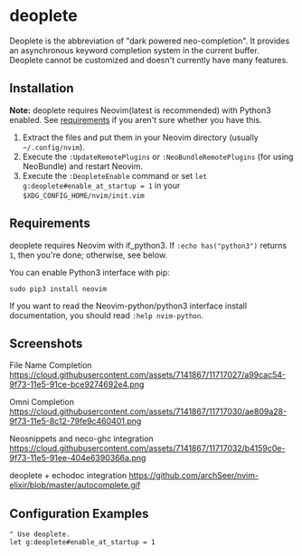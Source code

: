 deoplete
========

Deoplete is the abbreviation of "dark powered neo-completion".  It
provides an asynchronous keyword completion system in the
current buffer.  Deoplete cannot be customized and doesn't currently have many
features.

## Installation

**Note:** deoplete requires Neovim(latest is recommended) with Python3 enabled.
See [requirements](#requirements) if you aren't sure whether you have this.

1. Extract the files and put them in your Neovim directory
   (usually `~/.config/nvim`).
2. Execute the `:UpdateRemotePlugins` or `:NeoBundleRemotePlugins` (for using
   NeoBundle) and restart Neovim.
3. Execute the `:DeopleteEnable` command or set `let g:deoplete#enable_at_startup = 1`
   in your `$XDG_CONFIG_HOME/nvim/init.vim`

## Requirements

deoplete requires Neovim with if\_python3.
If `:echo has("python3")` returns `1`, then you're done; otherwise, see below.

You can enable Python3 interface with pip:

    sudo pip3 install neovim

If you want to read the Neovim-python/python3 interface install documentation,
you should read `:help nvim-python`.

## Screenshots

File Name Completion
https://cloud.githubusercontent.com/assets/7141867/11717027/a99cac54-9f73-11e5-91ce-bce9274692e4.png

Omni Completion
https://cloud.githubusercontent.com/assets/7141867/11717030/ae809a28-9f73-11e5-8c12-79fe9c460401.png

Neosnippets and neco-ghc integration
https://cloud.githubusercontent.com/assets/7141867/11717032/b4159c0e-9f73-11e5-91ee-404e6390366a.png

deoplete + echodoc integration
https://github.com/archSeer/nvim-elixir/blob/master/autocomplete.gif

## Configuration Examples

```vim
" Use deoplete.
let g:deoplete#enable_at_startup = 1
```
